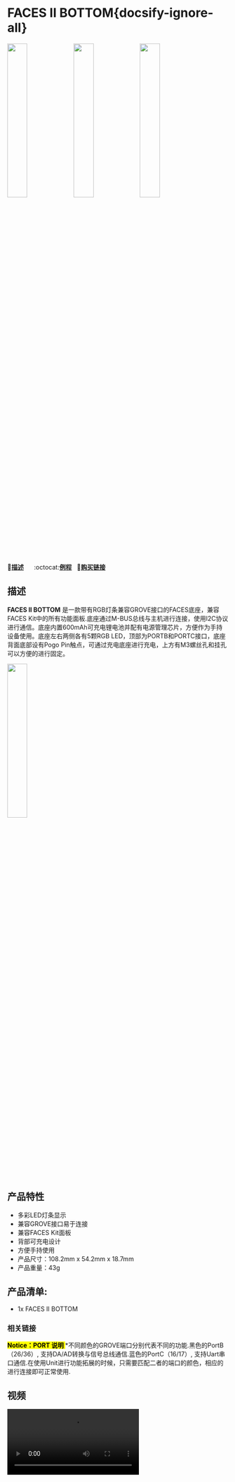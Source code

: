 # FACES II BOTTOM{docsify-ignore-all}

<img src="assets/img/product_pics/module/facesII_bottom/faceii_01.webp" width="30%" height="30%" ><img src="assets/img/product_pics/module/facesII_bottom/faceii_02.jpg" width="30%" height="30%" ><img src="assets/img/product_pics/module/facesII_bottom/faceii_03.jpg" width="30%" height="30%" >


:memo:**[描述](#描述)**&nbsp;&nbsp;&nbsp;&nbsp;&nbsp;&nbsp;:octocat:**[例程](https://github.com/m5stack/M5Stack/tree/master/examples/Modules/FACESII)**&nbsp;&nbsp;&nbsp;🛒**[购买链接](https://m5stack.com/collections/m5-core/products/face)**&nbsp;&nbsp;&nbsp;


## 描述

**FACES II BOTTOM** 是一款带有RGB灯条兼容GROVE接口的FACES底座，兼容FACES Kit中的所有功能面板.底座通过M-BUS总线与主机进行连接，使用I2C协议进行通信。底座内置600mAh可充电锂电池并配有电源管理芯片，方便作为手持设备使用。底座左右两侧各有5颗RGB LED，顶部为PORTB和PORTC接口，底座背面底部设有Pogo Pin触点，可通过充电底座进行充电，上方有M3螺丝孔和挂孔
可以方便的进行固定。

<img src="assets/img/product_pics/module/facesII_bottom/different.jpg" width="30%" height="30%" >

## 产品特性

- 多彩LED灯条显示
- 兼容GROVE接口易于连接
- 兼容FACES Kit面板
- 背部可充电设计
- 方便手持使用
- 产品尺寸：108.2mm x 54.2mm x 18.7mm
- 产品重量：43g


## 产品清单:

- 1x FACES II BOTTOM

### 相关链接

**<mark>Notice：PORT 说明 </mark>**
*不同颜色的GROVE端口分别代表不同的功能.黑色的PortB（26/36）, 支持DA/AD转换与信号总线通信.蓝色的PortC（16/17）, 支持Uart串口通信.在使用Unit进行功能拓展的时候，只需要匹配二者的端口的颜色，相应的进行连接即可正常使用.

## 视频

<video class="video_size" controls>
    <source src="https://m5stack.oss-cn-shenzhen.aliyuncs.com/video/Product_example_video/Module/FACES%20II%20BOTTOM.mp4" type="video/mp4">
</video>
